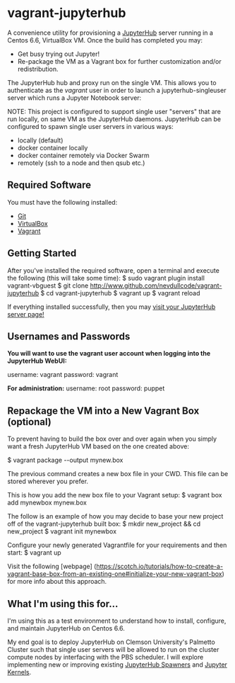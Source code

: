 # vagrant-jupyterhub
A convenience utility for provisioning a [JupyterHub](https://github.com/jupyter/jupyterhub) server running in a Centos 6.6, VirtualBox VM. Once the build has completed you may:
* Get busy trying out Jupyter!
* Re-package the VM as a Vagrant box for further customization and/or redistribution.

The JupyterHub hub and proxy run on the single VM. This allows you to authenticate as the *vagrant* user
in order to launch a jupyterhub-singleuser server which runs a Jupyter Notebook server:

NOTE: This project is configured to support single user "servers" that are run locally, on same VM as the JupyterHub daemons. JupyterHub can be configured to spawn single user servers in various ways:
* locally (default)
* docker container locally
* docker container remotely via Docker Swarm
* remotely (ssh to a node and then qsub etc.)

## Required Software
You must have the following installed:
* [Git](http://git-scm.com/)
* [VirtualBox](http://www.virtualbox.com)
* [Vagrant](http://www.vagrantup.com)

## Getting Started
After you've installed the required software, open a terminal and execute the following (this will take some time):
  $ sudo vagrant plugin install vagrant-vbguest
  $ git clone http://www.github.com/nevdullcode/vagrant-jupyterhub
  $ cd vagrant-jupyterhub
  $ vagrant up
  $ vagrant reload

If everything installed successfully, then you may [visit your JupyterHub server page!](http://localhost:8000/)

## Usernames and Passwords
**You will want to use the vagrant user account when logging into the JupyterHub WebUI:**

username: vagrant
password: vagrant

**For administration:**
username: root
password: puppet

## Repackage the VM into a New Vagrant Box (optional)
To prevent having to build the box over and over again when you simply want a fresh JupyterHub VM based on the one created above:

  $ vagrant package --output mynew.box

The previous command creates a new box file in your CWD. This file can be stored wherever you prefer.

This is how you add the new box file to your Vagrant setup:
  $ vagrant box add mynewbox mynew.box

The follow is an example of how you may decide to base your new project off of the vagrant-jupyterhub built box:
  $ mkdir new_project && cd new_project
  $ vagrant init mynewbox

Configure your newly generated Vagrantfile for your requirements and then start:
  $ vagrant up

Visit the following [webpage] (https://scotch.io/tutorials/how-to-create-a-vagrant-base-box-from-an-existing-one#initialize-your-new-vagrant-box) for more info about this approach.

## What I'm using this for...
I'm using this as a test environment to understand how to install, configure, and maintain JupyterHub on Centos 6.6.

My end goal is to deploy JupyterHub on Clemson University's Palmetto Cluster such that single user servers will be allowed to run on the cluster compute nodes by interfacing with the PBS scheduler. I will explore implementing new or improving existing [JupyterHub Spawners](https://github.com/jupyter/jupyterhub/wiki/Spawners) and [Jupyter Kernels](https://github.com/ipython/ipython/wiki/IPython-kernels-for-other-languages).
